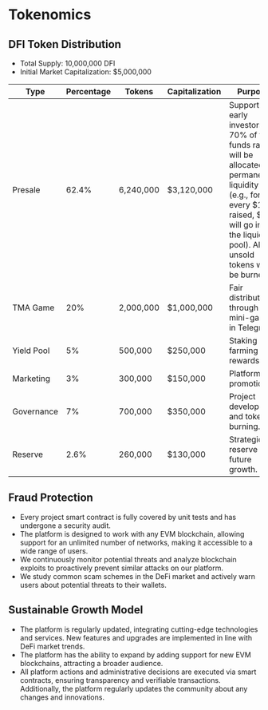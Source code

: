 # Tokenomics

## DFI Token Distribution

* Total Supply: 10,000,000 DFI&#x20;
* Initial Market Capitalization: $5,000,000

<table data-full-width="false"><thead><tr><th width="139">Type</th><th width="118">Percentage</th><th width="118">Tokens</th><th width="151">Capitalization</th><th>Purpose</th></tr></thead><tbody><tr><td>Presale</td><td>62.4%</td><td>6,240,000</td><td>$3,120,000</td><td>Support for early investors. 70% of the funds raised will be allocated to permanent liquidity (e.g., for every $100 raised, $70 will go into the liquidity pool). All unsold tokens will be burned.</td></tr><tr><td>TMA Game</td><td>20%</td><td>2,000,000</td><td>$1,000,000</td><td>Fair distribution through mini-games in Telegram.</td></tr><tr><td>Yield Pool</td><td>5%</td><td>500,000</td><td>$250,000</td><td>Staking and farming rewards.</td></tr><tr><td>Marketing</td><td>3%</td><td>300,000</td><td>$150,000</td><td>Platform promotion.</td></tr><tr><td>Governance</td><td>7%</td><td>700,000</td><td>$350,000</td><td>Project development and token burning.</td></tr><tr><td>Reserve</td><td>2.6%</td><td>260,000</td><td>$130,000</td><td>Strategic reserve for future growth.</td></tr></tbody></table>

## Fraud Protection

* Every project smart contract is fully covered by unit tests and has undergone a security audit.
* The platform is designed to work with any EVM blockchain, allowing support for an unlimited number of networks, making it accessible to a wide range of users.
* We continuously monitor potential threats and analyze blockchain exploits to proactively prevent similar attacks on our platform.
* We study common scam schemes in the DeFi market and actively warn users about potential threats to their wallets.

## Sustainable Growth Model

* The platform is regularly updated, integrating cutting-edge technologies and services. New features and upgrades are implemented in line with DeFi market trends.
* The platform has the ability to expand by adding support for new EVM blockchains, attracting a broader audience.
* All platform actions and administrative decisions are executed via smart contracts, ensuring transparency and verifiable transactions. Additionally, the platform regularly updates the community about any changes and innovations.
